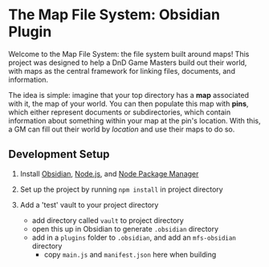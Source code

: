 # The Map File System: Obsidian Plugin

Welcome to the Map File System: the file system built around maps! This project
was designed to help a DnD Game Masters build out their world, with maps as the 
central framework for linking files, documents, and information. 

The idea is simple: imagine that your top directory has a __map__ associated 
with it, the map of your world. You can then populate this map with __pins__, 
which either represent documents or subdirectories, which contain information 
about something within your map at the pin's location. With this, a GM can fill 
out their world by _location_ and use their maps to do so. 

## Development Setup

1. Install [Obsidian](https://obsidian.md/), 
[Node.js](https://nodejs.org/en), and 
[Node Package Manager](https://www.npmjs.com/)

1. Set up the project by running `npm install` in project directory

1. Add a 'test' vault to your project directory
    - add directory called `vault` to project directory
    - open this up in Obsidian to generate `.obsidian` directory
    - add in a `plugins` folder to `.obsidian`, and add an `mfs-obsidian` 
    directory
        - copy `main.js` and `manifest.json` here when building
